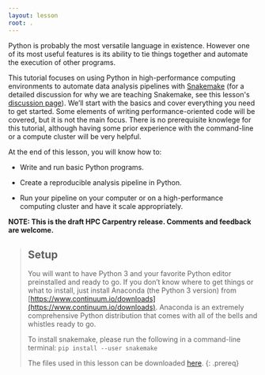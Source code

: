 ```yaml
---
layout: lesson
root: .
---
```

Python is probably the most versatile language in existence. However one of its most useful features is its ability to tie things together and automate the execution of other programs.

This tutorial focuses on using Python in high-performance computing environments to automate data analysis pipelines with
[Snakemake](http://snakemake.readthedocs.io/en/stable/)
(for a detailed discussion for why we are teaching Snakemake, see this lesson's
<a href="{{ page.root }}/discuss/">discussion page</a>).
We’ll start with the basics and cover everything you need to get started.
Some elements of writing performance-oriented code will be covered,
but it is not the main focus.
There is no prerequisite knowlege for this tutorial,
although having some prior experience with the command-line or a compute cluster will be very helpful.

At the end of this lesson, you will know how to:

* Write and run basic Python programs.

* Create a reproducible analysis pipeline in Python.

* Run your pipeline on your computer or on a high-performance computing cluster and have it scale appropriately.

**NOTE: This is the draft HPC Carpentry release. Comments and feedback are welcome.**

> ## Setup
>
> You will want to have Python 3 and your favorite Python editor preinstalled and ready to go.
> If you don’t know where to get things or what to install,
> just install Anaconda (the Python 3 version) from [https://www.continuum.io/downloads](https://www.continuum.io/downloads).
> Anaconda is an extremely comprehensive Python distribution that comes with all of the bells and whistles ready to go.
>
> To install snakemake, please run the following in a command-line terminal:
> `pip install --user snakemake`
>
> The files used in this lesson can be downloaded [here](files/snakemake-lesson.zip).
{: .prereq}
